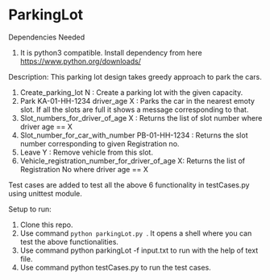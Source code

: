 # ParkingLot
Dependencies Needed
1. It is python3 compatible. Install dependency from here https://www.python.org/downloads/ 

Description: 
This parking lot design takes greedy approach to park the cars.
1. Create_parking_lot N : Create a parking lot with the given capacity.
2. Park KA-01-HH-1234 driver_age X : Parks the car in the nearest emoty slot. If all the slots are full it shows a message corresponding to that.
3. Slot_numbers_for_driver_of_age X : Returns the list of slot number where driver age == X
4. Slot_number_for_car_with_number PB-01-HH-1234 : Returns the slot number corresponding to given Registration no.
5. Leave Y : Remove vehicle from this slot. 
6. Vehicle_registration_number_for_driver_of_age X: Returns the list of Registration No where driver age == X

Test cases are added to test all the above 6 functionality in testCases.py using unittest module.

Setup to run:
1. Clone this repo.
2. Use command ```python parkingLot.py ```. It opens a shell where you can test the above functionalities.
3. Use command python parkingLot -f input.txt to run with the help of text file.
4. Use command python testCases.py to run the test cases.


